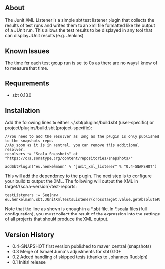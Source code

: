 About
-----
The Junit XML Listener is a simple sbt test listener plugin that collects the results of test runs and writes them to an xml file formatted like the output of a JUnit run.
This allows the test results to be displayed in any tool that can display JUnit results (e.g. Jenkins)

Known Issues
------------
The time for each test group run is set to 0s as there are no ways I know of to measure that time.


Requirements
------------

* sbt 0.13.0

Installation
------------

Add the following lines to either ~/.sbt/plugins/build.sbt (user-specific) or project/plugins/build.sbt (project-specific):

    //You need to add the resolver as long as the plugin is only published to the snapshots repo. 
    //As soon as it is in central, you can remove this additional resolver.
    resolvers += "Scala Snapshots" at "https://oss.sonatype.org/content/repositories/snapshots/"

    addSbtPlugin("eu.henkelmann" % "junit_xml_listener" % "0.4-SNAPSHOT")

This will add the dependency to the plugin. The next step is to configure your build to output the XML. The following will output the XML in target/{scala-version}/test-reports:

    testListeners := Seq(new eu.henkelmann.sbt.JUnitXmlTestsListener(crossTarget.value.getAbsolutePath))

Note that the line as shown is enough in a *.sbt file. In *.scala files (full configuration), you must collect the result of the expression into the settings of all projects that should produce the XML output.

Version History
---------------

* 0.4-SNAPSHOT first version published to maven central (snapshots)
* 0.3 Merge of Ismael Juma's adjustments for sbt 0.10+
* 0.2 Added handling of skipped tests (thanks to Johannes Rudolph)
* 0.1 Initial release
